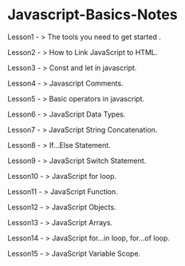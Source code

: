# Javascript-Basics-Notes

Lesson1 - >  The tools you need to get started .

Lesson2 - >  How to Link JavaScript to HTML.

Lesson3 - >  Const and let in javascript.

Lesson4 - >  Javascript Comments.

Lesson5 - >  Basic operators in javascript.

Lesson6 - >  JavaScript Data Types.

Lesson7 - >  JavaScript String Concatenation.

Lesson8 - >  If...Else Statement.

Lesson9 - >  JavaScript Switch Statement.

Lesson10 - > JavaScript for loop.

Lesson11 - >  JavaScript Function.

Lesson12 - >  JavaScript Objects.

Lesson13 - >  JavaScript Arrays.

Lesson14 - >  JavaScript for...in loop, for…of loop.

Lesson15 - >  JavaScript Variable Scope.
